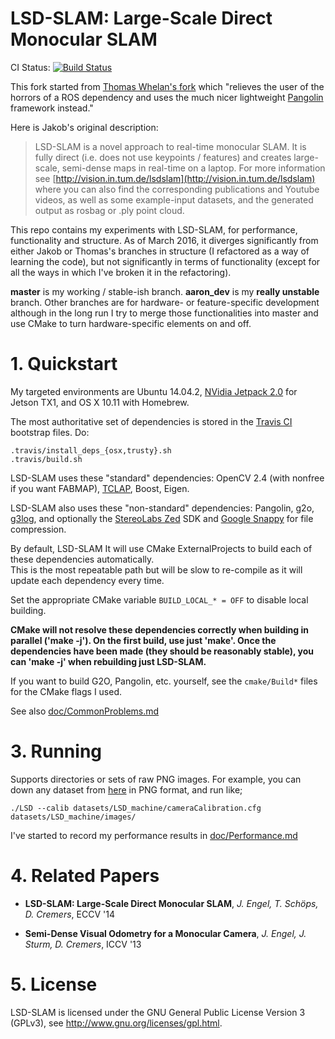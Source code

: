 # LSD-SLAM: Large-Scale Direct Monocular SLAM

CI Status: [![Build Status](https://travis-ci.org/amarburg/lsd_slam.svg)](https://travis-ci.org/amarburg/lsd_slam)

This fork started from [Thomas Whelan's fork](https://github.com/mp3guy/lsd_slam) which "relieves the user of the horrors of a ROS dependency and uses the much nicer lightweight [Pangolin](https://github.com/stevenlovegrove/Pangolin) framework instead."

Here is Jakob's original description:

> LSD-SLAM is a novel approach to real-time monocular SLAM. It is fully direct
> (i.e. does not use keypoints / features) and creates large-scale,
> semi-dense maps in real-time on a laptop. For more information see
> [http://vision.in.tum.de/lsdslam](http://vision.in.tum.de/lsdslam)
> where you can also find the corresponding publications and Youtube videos, as well as some
> example-input datasets, and the generated output as rosbag or .ply point cloud.

This repo contains my experiments with LSD-SLAM, for performance, functionality
and structure.   As of March 2016, it diverges significantly from either Jakob
or Thomas's branches in structure (I refactored as a way of learning the code),
but not significantly in terms of functionality (except for all the ways in which
I've broken it in the refactoring).   

**master**  is my working / stable-ish branch.   **aaron_dev** is my
**really unstable** branch.   Other branches are for hardware- or feature-specific
development
although in the long run I try to merge those functionalities into master
and use CMake to turn hardware-specific elements on and off.

# 1. Quickstart

My targeted environments are Ubuntu 14.04.2, [NVidia Jetpack 2.0](https://developer.nvidia.com/embedded/jetpack) for Jetson TX1, and OS X 10.11 with Homebrew.

The most authoritative set of dependencies is stored in the [Travis CI](https://www.travis-ci.org) bootstrap files.  Do:

    .travis/install_deps_{osx,trusty}.sh
    .travis/build.sh

LSD-SLAM uses these "standard" dependencies: OpenCV 2.4 (with nonfree if you want FABMAP),
[TCLAP](http://tclap.sourceforge.net/), Boost, Eigen.   

LSD-SLAM also uses these "non-standard" dependencies: Pangolin, g2o,
[g3log](https://github.com/KjellKod/g3log), and optionally the [StereoLabs
Zed](https://www.stereolabs.com/) SDK and [Google
Snappy](https://github.com/google/snappy) for file compression.

By default, LSD-SLAM It will use CMake ExternalProjects to build each of these dependencies automatically.   
This is the most repeatable path but will be slow to re-compile as it will update each dependency every time.

Set the appropriate CMake variable `BUILD_LOCAL_* = OFF` to disable local building.

**CMake will not resolve these dependencies correctly when building in parallel ('make -j'). On the first build, use just 'make'.   Once the dependencies have been made (they should be reasonably stable), you can 'make -j' when rebuilding just LSD-SLAM.**

If you want to build G2O, Pangolin, etc. yourself, see the `cmake/Build*` files for the CMake flags I used.

See also [doc/CommonProblems.md](doc/CommonProblems.md)

# 3. Running

Supports directories or sets of raw PNG images. For example, you can down any dataset from [here](http://vision.in.tum.de/lsdslam) in PNG format, and run like;

    ./LSD --calib datasets/LSD_machine/cameraCalibration.cfg  datasets/LSD_machine/images/

I've started to record my performance results in [doc/Performance.md](doc/Performance.md)

# 4. Related Papers

* **LSD-SLAM: Large-Scale Direct Monocular SLAM**, *J. Engel, T. Schöps, D. Cremers*, ECCV '14

* **Semi-Dense Visual Odometry for a Monocular Camera**, *J. Engel, J. Sturm, D. Cremers*, ICCV '13

# 5. License

LSD-SLAM is licensed under the GNU General Public License Version 3 (GPLv3), see http://www.gnu.org/licenses/gpl.html.
